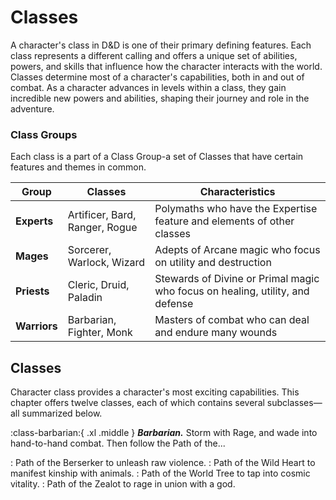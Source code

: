 
# Classes

A character's class in D&D is one of their primary defining features. Each class represents a different calling and offers a unique set of abilities, powers, and skills that influence how the character interacts with the world. Classes determine most of a character's capabilities, both in and out of combat. As a character advances in levels within a class, they gain incredible new powers and abilities, shaping their journey and role in the adventure.

### Class Groups

Each class is a part of a Class Group-a set of Classes that have certain features and themes in common. 

| Group | Classes | Characteristics |
|---|---|---|
| **Experts** | Artificer, Bard, Ranger, Rogue | Polymaths who have the Expertise feature and elements of other classes |
| **Mages** | Sorcerer, Warlock, Wizard | Adepts of Arcane magic who focus on utility and destruction |
| **Priests** | Cleric, Druid, Paladin | Stewards of Divine or Primal magic who focus on healing, utility, and defense |
| **Warriors** | Barbarian, Fighter, Monk | Masters of combat who can deal and endure many wounds |

## Classes

Character class provides a character's most exciting capabilities. This chapter offers twelve classes, each of which contains several subclasses—all summarized below.

:class-barbarian:{ .xl .middle } ***Barbarian.*** Storm with Rage, and wade into hand-to-hand combat. Then follow the Path of the...

:   Path of the Berserker to unleash raw violence.
:   Path of the Wild Heart to manifest kinship with animals.
:   Path of the World Tree to tap into cosmic vitality.
:   Path of the Zealot to rage in union with a god.



